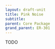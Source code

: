 ```yaml
---
layout: draft-unit
title: Pink Noise
subtitle: 
parent: Core Package
grand_parent: ER-301
---
```


TODO
